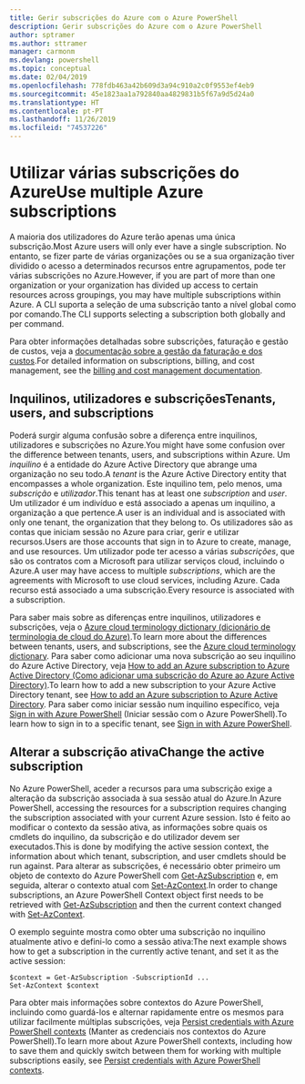 ```yaml
---
title: Gerir subscrições do Azure com o Azure PowerShell
description: Gerir subscrições do Azure com o Azure PowerShell
author: sptramer
ms.author: sttramer
manager: carmonm
ms.devlang: powershell
ms.topic: conceptual
ms.date: 02/04/2019
ms.openlocfilehash: 778fdb463a42b609d3a94c910a2c0f9553ef4eb9
ms.sourcegitcommit: 45e1823aa1a792840aa4829831b5f67a9d5d24a0
ms.translationtype: HT
ms.contentlocale: pt-PT
ms.lasthandoff: 11/26/2019
ms.locfileid: "74537226"
---
```

# <a name="use-multiple-azure-subscriptions"></a><span data-ttu-id="23c7f-103">Utilizar várias subscrições do Azure</span><span class="sxs-lookup"><span data-stu-id="23c7f-103">Use multiple Azure subscriptions</span></span>

<span data-ttu-id="23c7f-104">A maioria dos utilizadores do Azure terão apenas uma única subscrição.</span><span class="sxs-lookup"><span data-stu-id="23c7f-104">Most Azure users will only ever have a single subscription.</span></span> <span data-ttu-id="23c7f-105">No entanto, se fizer parte de várias organizações ou se a sua organização tiver dividido o acesso a determinados recursos entre agrupamentos, pode ter várias subscrições no Azure.</span><span class="sxs-lookup"><span data-stu-id="23c7f-105">However, if you are part of more than one organization or your organization has divided up access to certain resources across groupings, you may have multiple subscriptions within Azure.</span></span> <span data-ttu-id="23c7f-106">A CLI suporta a seleção de uma subscrição tanto a nível global como por comando.</span><span class="sxs-lookup"><span data-stu-id="23c7f-106">The CLI supports selecting a subscription both globally and per command.</span></span>

<span data-ttu-id="23c7f-107">Para obter informações detalhadas sobre subscrições, faturação e gestão de custos, veja a [documentação sobre a gestão da faturação e dos custos](/azure/billing/).</span><span class="sxs-lookup"><span data-stu-id="23c7f-107">For detailed information on subscriptions, billing, and cost management, see the [billing and cost management documentation](/azure/billing/).</span></span>

## <a name="tenants-users-and-subscriptions"></a><span data-ttu-id="23c7f-108">Inquilinos, utilizadores e subscrições</span><span class="sxs-lookup"><span data-stu-id="23c7f-108">Tenants, users, and subscriptions</span></span>

<span data-ttu-id="23c7f-109">Poderá surgir alguma confusão sobre a diferença entre inquilinos, utilizadores e subscrições no Azure.</span><span class="sxs-lookup"><span data-stu-id="23c7f-109">You might have some confusion over the difference between tenants, users, and subscriptions within Azure.</span></span> <span data-ttu-id="23c7f-110">Um _inquilino_ é a entidade do Azure Active Directory que abrange uma organização no seu todo.</span><span class="sxs-lookup"><span data-stu-id="23c7f-110">A _tenant_ is the Azure Active Directory entity that encompasses a whole organization.</span></span> <span data-ttu-id="23c7f-111">Este inquilino tem, pelo menos, uma _subscrição_ e _utilizador_.</span><span class="sxs-lookup"><span data-stu-id="23c7f-111">This tenant has at least one _subscription_ and _user_.</span></span> <span data-ttu-id="23c7f-112">Um utilizador é um indivíduo e está associado a apenas um inquilino, a organização a que pertence.</span><span class="sxs-lookup"><span data-stu-id="23c7f-112">A user is an individual and is associated with only one tenant, the organization that they belong to.</span></span> <span data-ttu-id="23c7f-113">Os utilizadores são as contas que iniciam sessão no Azure para criar, gerir e utilizar recursos.</span><span class="sxs-lookup"><span data-stu-id="23c7f-113">Users are those accounts that sign in to Azure to create, manage, and use resources.</span></span>
<span data-ttu-id="23c7f-114">Um utilizador pode ter acesso a várias _subscrições_, que são os contratos com a Microsoft para utilizar serviços cloud, incluindo o Azure.</span><span class="sxs-lookup"><span data-stu-id="23c7f-114">A user may have access to multiple _subscriptions_, which are the agreements with Microsoft to use cloud services, including Azure.</span></span> <span data-ttu-id="23c7f-115">Cada recurso está associado a uma subscrição.</span><span class="sxs-lookup"><span data-stu-id="23c7f-115">Every resource is associated with a subscription.</span></span>

<span data-ttu-id="23c7f-116">Para saber mais sobre as diferenças entre inquilinos, utilizadores e subscrições, veja o [Azure cloud terminology dictionary (dicionário de terminologia de cloud do Azure)](/azure/azure-glossary-cloud-terminology).</span><span class="sxs-lookup"><span data-stu-id="23c7f-116">To learn more about the differences between tenants, users, and subscriptions, see the [Azure cloud terminology dictionary](/azure/azure-glossary-cloud-terminology).</span></span>  <span data-ttu-id="23c7f-117">Para saber como adicionar uma nova subscrição ao seu inquilino do Azure Active Directory, veja [How to add an Azure subscription to Azure Active Directory (Como adicionar uma subscrição do Azure ao Azure Active Directory)](/azure/active-directory/active-directory-how-subscriptions-associated-directory).</span><span class="sxs-lookup"><span data-stu-id="23c7f-117">To learn how to add a new subscription to your Azure Active Directory tenant, see [How to add an Azure subscription to Azure Active Directory](/azure/active-directory/active-directory-how-subscriptions-associated-directory).</span></span>
<span data-ttu-id="23c7f-118">Para saber como iniciar sessão num inquilino específico, veja [Sign in with Azure PowerShell](/powershell/azure/authenticate-azureps) (Iniciar sessão com o Azure PowerShell).</span><span class="sxs-lookup"><span data-stu-id="23c7f-118">To learn how to sign in to a specific tenant, see [Sign in with Azure PowerShell](/powershell/azure/authenticate-azureps).</span></span>

## <a name="change-the-active-subscription"></a><span data-ttu-id="23c7f-119">Alterar a subscrição ativa</span><span class="sxs-lookup"><span data-stu-id="23c7f-119">Change the active subscription</span></span>

<span data-ttu-id="23c7f-120">No Azure PowerShell, aceder a recursos para uma subscrição exige a alteração da subscrição associada à sua sessão atual do Azure.</span><span class="sxs-lookup"><span data-stu-id="23c7f-120">In Azure PowerShell, accessing the resources for a subscription requires changing the subscription associated with your current Azure session.</span></span>
<span data-ttu-id="23c7f-121">Isto é feito ao modificar o contexto da sessão ativa, as informações sobre quais os cmdlets do inquilino, da subscrição e do utilizador devem ser executados.</span><span class="sxs-lookup"><span data-stu-id="23c7f-121">This is done by modifying the active session context, the information about which tenant, subscription, and user cmdlets should be run against.</span></span>
<span data-ttu-id="23c7f-122">Para alterar as subscrições, é necessário obter primeiro um objeto de contexto do Azure PowerShell com [Get-AzSubscription](/powershell/module/az.accounts/get-azsubscription) e, em seguida, alterar o contexto atual com [Set-AzContext](/powershell/module/az.accounts/set-azcontext).</span><span class="sxs-lookup"><span data-stu-id="23c7f-122">In order to change subscriptions, an Azure PowerShell Context object first needs to be retrieved with [Get-AzSubscription](/powershell/module/az.accounts/get-azsubscription) and then the current context changed with [Set-AzContext](/powershell/module/az.accounts/set-azcontext).</span></span>

<span data-ttu-id="23c7f-123">O exemplo seguinte mostra como obter uma subscrição no inquilino atualmente ativo e defini-lo como a sessão ativa:</span><span class="sxs-lookup"><span data-stu-id="23c7f-123">The next example shows how to get a subscription in the currently active tenant, and set it as the active session:</span></span>

```powershell-interactive
$context = Get-AzSubscription -SubscriptionId ...
Set-AzContext $context
```

<span data-ttu-id="23c7f-124">Para obter mais informações sobre contextos do Azure PowerShell, incluindo como guardá-los e alternar rapidamente entre os mesmos para utilizar facilmente múltiplas subscrições, veja [Persist credentials with Azure PowerShell contexts](context-persistence.md) (Manter as credenciais nos contextos do Azure PowerShell).</span><span class="sxs-lookup"><span data-stu-id="23c7f-124">To learn more about Azure PowerShell contexts, including how to save them and quickly switch between them for working with multiple subscriptions easily, see [Persist credentials with Azure PowerShell contexts](context-persistence.md).</span></span>
